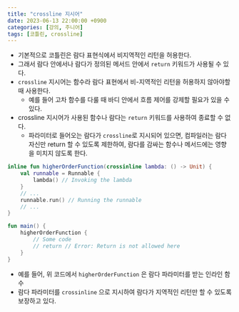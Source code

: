 ```yaml
---
title: "crossline 지시어"
date: 2023-06-13 22:00:00 +0900
categories: [강의, 주니어]
tags: [코틀린, crossline]
---
```


- 기본적으로 코틀린은 람다 표현식에서 비지역적인 리턴을 허용한다. 
- 그래서 람다 안에서나 람다가 정의된 메서드 안에서 `return` 키워드가 사용될 수 있다. 
- `crossline` 지시어는 함수라 람다 표현에서 비-지역적인 리턴을 허용하지 않아야할 때 사용한다.
    - 예를 들어 고차 함수를 다룰 때 바디 안에서 흐름 제어를 강제할 필요가 있을 수 있다.
- crossline 지시어가 사용된 함수나 람다는 `return` 키워드를 사용하여 종료할 수 없다. 
    - 파라미터로 들어오는 람다가 `crossline`로 지시되어 있으면, 컴파일러는 람다 자신만 return 할 수 있도록 제한하여, 람다를 감싸는 함수나 메서드에는 영향을 미치지 않도록 한다. 

```kotlin
inline fun higherOrderFunction(crossinline lambda: () -> Unit) {
    val runnable = Runnable {
        lambda() // Invoking the lambda
    }
    // ...
    runnable.run() // Running the runnable
    // ...
}

fun main() {
    higherOrderFunction {
        // Some code
        // return // Error: Return is not allowed here
    }
}

```

- 예를 들어, 위 코드에서 `higherOrderFunction` 은 람다 파라미터를 받는 인라인 함수
- 람다 파라미터를 `crossinline` 으로 지시하여 람다가 지역적인 리턴만 할 수 있도록 보장하고 있다.